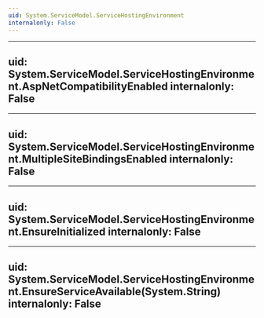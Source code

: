 ```yaml
---
uid: System.ServiceModel.ServiceHostingEnvironment
internalonly: False
---
```


---
uid: System.ServiceModel.ServiceHostingEnvironment.AspNetCompatibilityEnabled
internalonly: False
---

---
uid: System.ServiceModel.ServiceHostingEnvironment.MultipleSiteBindingsEnabled
internalonly: False
---

---
uid: System.ServiceModel.ServiceHostingEnvironment.EnsureInitialized
internalonly: False
---

---
uid: System.ServiceModel.ServiceHostingEnvironment.EnsureServiceAvailable(System.String)
internalonly: False
---
